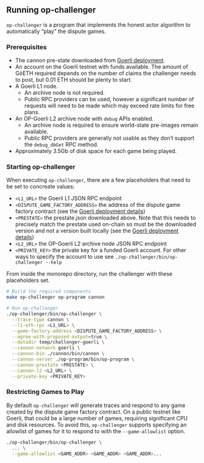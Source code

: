 ## Running op-challenger

`op-challenger` is a program that implements the honest actor algorithm to automatically “play” the dispute games.

### Prerequisites

- The cannon pre-state downloaded from [Goerli deployment](./deployments.md#goerli).
- An account on the Goerli testnet with funds available. The amount of GöETH required depends on the number of claims
  the challenger needs to post, but 0.01 ETH should be plenty to start.
- A Goerli L1 node.
    - An archive node is not required.
    - Public RPC providers can be used, however a significant number of requests will need to be made which may exceed
      rate limits for free plans.
- An OP-Goerli L2 archive node with `debug` APIs enabled.
    - An archive node is required to ensure world-state pre-images remain available.
    - Public RPC providers are generally not usable as they don’t support the `debug_dbGet` RPC method.
- Approximately 3.5Gb of disk space for each game being played.

### Starting op-challenger

When executing `op-challenger`, there are a few placeholders that need to be set to concreate values:

- `<L1_URL>` the Goerli L1 JSON RPC endpoint
- `<DISPUTE_GAME_FACTORY_ADDRESS>` the address of the dispute game factory contract (see
  the [Goerli deployment details](./deployments.md#goerli))
- `<PRESTATE>` the prestate.json downloaded above. Note that this needs to precisely match the prestate used on-chain so
  must be the downloaded version and not a version built locally (see the [Goerli deployment details](./deployments.md#goerli))
- `<L2_URL>` the OP-Goerli L2 archive node JSON RPC endpoint
- `<PRIVATE_KEY>` the private key for a funded Goerli account. For other ways to specify the account to use
  see `./op-challenger/bin/op-challenger --help`

From inside the monorepo directory, run the challenger with these placeholders set.

```bash
# Build the required components
make op-challenger op-program cannon

# Run op-challenger
./op-challenger/bin/op-challenger \
  --trace-type cannon \
  --l1-eth-rpc <L1_URL> \
  --game-factory-address <DISPUTE_GAME_FACTORY_ADDRESS> \
  --agree-with-proposed-output=true \
  --datadir temp/challenger-goerli \
  --cannon-network goerli \
  --cannon-bin ./cannon/bin/cannon \
  --cannon-server ./op-program/bin/op-program \
  --cannon-prestate <PRESTATE> \
  --cannon-l2 <L2_URL> \
  --private-key <PRIVATE_KEY>
```


### Restricting Games to Play

By default `op-challenger` will generate traces and respond to any game created by the dispute game factory contract. On
a public testnet like Goerli, that could be a large number of games, requiring significant CPU and disk resources. To
avoid this, `op-challenger` supports specifying an allowlist of games for it to respond to with the `--game-allowlist`
option.

```bash
./op-challenger/bin/op-challenger \
  ... \
  --game-allowlist <GAME_ADDR> <GAME_ADDR> <GAME_ADDR>...
```
